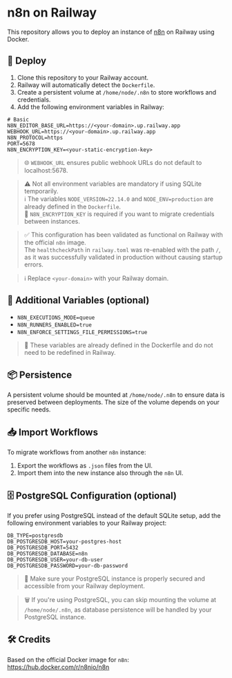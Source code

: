 # n8n on Railway

This repository allows you to deploy an instance of [n8n](https://n8n.io/) on Railway using Docker.

## 🚀 Deploy

1. Clone this repository to your Railway account.
2. Railway will automatically detect the `Dockerfile`.
3. Create a persistent volume at `/home/node/.n8n` to store workflows and credentials.
4. Add the following environment variables in Railway:

```env
# Basic
N8N_EDITOR_BASE_URL=https://<your-domain>.up.railway.app
WEBHOOK_URL=https://<your-domain>.up.railway.app
N8N_PROTOCOL=https
PORT=5678
N8N_ENCRYPTION_KEY=<your-static-encryption-key>
```

> 🌐 `WEBHOOK_URL` ensures public webhook URLs do not default to localhost:5678.


> ⚠️ Not all environment variables are mandatory if using SQLite temporarily.  
> ℹ️ The variables `NODE_VERSION=22.14.0` and `NODE_ENV=production` are already defined in the `Dockerfile`.  
> 🔐 `N8N_ENCRYPTION_KEY` is required if you want to migrate credentials between instances.

> ✅ This configuration has been validated as functional on Railway with the official `n8n` image.  
> The `healthcheckPath` in `railway.toml` was re-enabled with the path `/`, as it was successfully validated in production without causing startup errors.  

> ℹ️ Replace `<your-domain>` with your Railway domain.


## 🧪 Additional Variables (optional)

- `N8N_EXECUTIONS_MODE=queue`
- `N8N_RUNNERS_ENABLED=true`
- `N8N_ENFORCE_SETTINGS_FILE_PERMISSIONS=true`

> 🧱 These variables are already defined in the Dockerfile and do not need to be redefined in Railway.

## 📦 Persistence

A persistent volume should be mounted at `/home/node/.n8n` to ensure data is preserved between deployments. The size of the volume depends on your specific needs.


## 📥 Import Workflows

To migrate workflows from another `n8n` instance:  
1. Export the workflows as `.json` files from the UI.  
2. Import them into the new instance also through the `n8n` UI.

## 🗄️ PostgreSQL Configuration (optional)

If you prefer using PostgreSQL instead of the default SQLite setup, add the following environment variables to your Railway project:

```env
DB_TYPE=postgresdb
DB_POSTGRESDB_HOST=your-postgres-host
DB_POSTGRESDB_PORT=5432
DB_POSTGRESDB_DATABASE=n8n
DB_POSTGRESDB_USER=your-db-user
DB_POSTGRESDB_PASSWORD=your-db-password
```

> 🔐 Make sure your PostgreSQL instance is properly secured and accessible from your Railway deployment.

> 🗑️ If you're using PostgreSQL, you can skip mounting the volume at `/home/node/.n8n`, as database persistence will be handled by your PostgreSQL instance.

## 🛠 Credits

Based on the official Docker image for `n8n`:  
https://hub.docker.com/r/n8nio/n8n